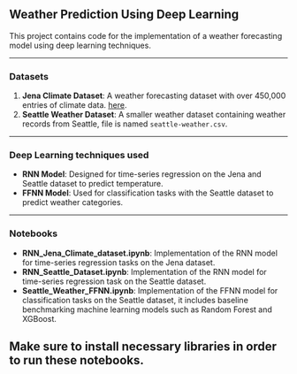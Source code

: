 ## Weather Prediction Using Deep Learning

This project contains code  for the implementation of a weather forecasting model using deep learning techniques.

---

### Datasets

1. **Jena Climate Dataset**: A weather forecasting dataset with over 450,000 entries of climate data. [here](https://www.kaggle.com/datasets/mnassrib/jena-climate).
2. **Seattle Weather Dataset**: A smaller weather dataset containing weather records from Seattle, file is named `seattle-weather.csv`.

---

### Deep Learning techniques used

- **RNN Model**: Designed for time-series regression on the Jena  and Seattle dataset to predict temperature.
- **FFNN Model**: Used for classification tasks with the Seattle dataset to predict weather categories.

---

### Notebooks

- **RNN_Jena_Climate_dataset.ipynb**: Implementation of the RNN model for time-series regression tasks on the Jena dataset.
- **RNN_Seattle_Dataset.ipynb**: Implementation of the RNN model for time-series regression task on the Seattle dataset.
- **Seattle_Weather_FFNN.ipynb**: Implementation of the FFNN model for classification tasks on the Seattle dataset, it includes baseline benchmarking machine learning models such as Random Forest and XGBoost.

Make sure to install necessary libraries in order to run these notebooks.
---
